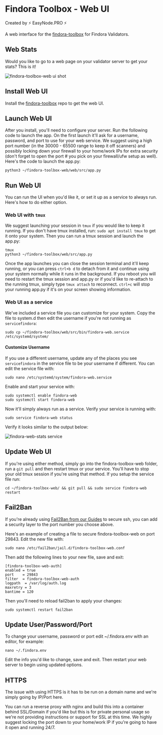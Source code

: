 # Findora Toolbox - Web UI 
Created by ⚡ EasyNode.PRO ⚡  

A web interface for the [findora-toolbox](https://github.com/FindoraNetwork/findora-toolbox) for Findora Validators.  

## Web Stats
Would you like to go to a web page on your validator server to get your stats? This is it! 

![findora-toolbox-web ui shot](/src/static/img/findora-web-main.png)

## Install Web UI
Install the [findora-toolbox](https://github.com/FindoraNetwork/findora-toolbox) repo to get the web UI.

## Launch Web UI
After you install, you'll need to configure your server. Run the following code to launch the app. On the first launch it'll ask for a username, password, and port to use for your web service. We suggest using a high port number (in the 30000 - 65500 range to keep it off scanners) and possibly locking down your firewall to your home/work IPs for extra security (don't forget to open the port # you pick on your firewall/ufw setup as well). Here's the code to launch the app.py:  
```text copy
python3 ~/findora-toolbox-web/web/src/app.py
```

## Run Web UI
You can run the UI when you'd like it, or set it up as a service to always run. Here's how to do either option.  

### Web UI with `tmux`
We suggest launching your session in `tmux` if you would like to keep it running. If you don't have tmux installed, run: `sudo apt install tmux` to get it onto your system. Then you can run a tmux session and launch the app.py:  
```text copy
tmux
python3 ~/findora-toolbox/web/src/app.py
```

Once the app launches you can close the session terminal and it'll keep running, or you can press `ctrl+b d` to detach from it and continue using your system normally while it runs in the background. If you reboot you will need to restart the tmux session and app.py or if you'd like to re-attach to the running tmux, simply type `tmux attach` to reconnect. `ctrl+c` will stop your running app.py if it's on your screen showing information.

### Web UI as a service
We've included a service file you can customize for your system. Copy the file to system.d then edit the username if you're not running as `servicefindora`:  
```text copy
sudo cp ~/findora-toolbox/web/src/bin/findora-web.service /etc/systemd/system/
```

#### Customize Username
If you use a different username, update any of the places you see `servicefindora` in the service file to be your username if different. You can edit the service file with:  
```text copy
sudo nano /etc/systemd/system/findora-web.service
``` 

Enable and start your service with:  
```text copy
sudo systemctl enable findora-web
sudo systemctl start findora-web
```

Now it'll simply always run as a service. Verify your service is running with:  
```text copy
sudo service findora-web status
```

Verify it looks similar to the output below:  

![findora-web-stats service](/src/static/img/findora-web-status.png)

## Update Web UI
If you're using either method, simply go into the findora-toolbox-web folder, run a `git pull` and then restart tmux or your service. You'll have to stop your old tmux session if you're using that method. If you setup the service file run:  
```text copy
cd ~/findora-toolbox-web/ && git pull && sudo service findora-web restart
```

## Fail2Ban
If you're already using [Fail2Ban from our Guides](https://guides.easynode.pro/admin#fail2ban) to secure ssh, you can add a security layer to the port number you choose above.  

Here's an example of creating a file to secure findora-toolbox-web on port 29843. Edit the new file with:  
```text copy
sudo nano /etc/fail2ban/jail.d/findora-toolbox-web.conf
```

Then add the following lines to your new file, save and exit:  
```text copy
[findora-toolbox-web-auth]
enabled = true
port    = 29843
filter  = findora-toolbox-web-auth
logpath  = /var/log/auth.log
maxretry = 3
bantime = 120
```

Then you'll need to reload fail2ban to apply your changes:  
```text copy
sudo systemctl restart fail2ban
```

## Update User/Password/Port
To change your username, password or port edit ~/.findora.env with an editor, for example:  
```text copy
nano ~/.findora.env
```

Edit the info you'd like to change, save and exit. Then restart your web server to begin using updated options.

## HTTPS
The issue with using HTTPS is it has to be run on a domain name and we're simply going by IP/Port here.  

You can run a reverse proxy with nginx and build this into a container behind SSL/Domain if you'd like but this is for private personal usage so we're not providing instructions or support for SSL at this time. We highly suggest locking the port down to your home/work IP if you're going to have it open and running 24/7.